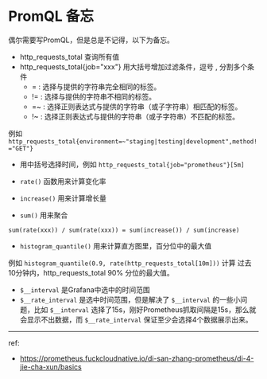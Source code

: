 # PromQL 备忘

偶尔需要写PromQL，但是总是不记得，以下为备忘。

- http_requests_total 查询所有值
- http_requests_total{job="xxx"} 用大括号增加过滤条件，逗号 , 分割多个条件
    - = : 选择与提供的字符串完全相同的标签。
    - != : 选择与提供的字符串不相同的标签。
    - =~ : 选择正则表达式与提供的字符串（或子字符串）相匹配的标签。
    - !~ : 选择正则表达式与提供的字符串（或子字符串）不匹配的标签。

例如 `http_requests_total{environment=~"staging|testing|development",method!="GET"}`

- 用中括号选择时间，例如 `http_requests_total{job="prometheus"}[5m]`

- `rate()` 函数用来计算变化率
- `increase()` 用来计算增长量
- `sum()` 用来聚合

`sum(rate(xxx)) / sum(rate(xxx)) = sum(increase()) / sum(increase)`

- `histogram_quantile()` 用来计算直方图里，百分位中的最大值

例如 `histogram_quantile(0.9, rate(http_requests_total[10m]))` 计算 过去10分钟内，http_requests_total 90% 分位的最大值。

- `$__interval` 是Grafana中选中的时间范围
- `$__rate_interval` 是选中时间范围，但是解决了 `$__interval` 的一些小问题，比如 `$__interval` 选择了15s，刚好Prometheus抓取间隔是15s，那么就会显示不出数据，而 `$__rate_interval` 保证至少会选择4个数据展示出来。

---

ref:

- https://prometheus.fuckcloudnative.io/di-san-zhang-prometheus/di-4-jie-cha-xun/basics
